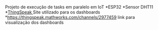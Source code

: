 Projeto de execução de tasks em paralelo em IoT
*ESP32
*Sensor DHT11
*[ThingSpeak ](https://thingspeak.mathworks.com/) Site utilizado para os dashboards
*https://thingspeak.mathworks.com/channels/2977459 link para visualização dos dashboards
